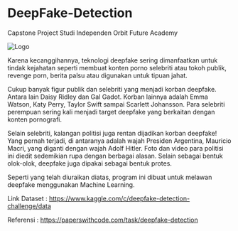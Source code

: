 # DeepFake-Detection

Capstone Project Studi Independen Orbit Future Academy

![Logo](https://cdn.tmpo.co/data/2019/12/27/id_901175/901175_720.jpg)

  Karena kecanggihannya, teknologi deepfake sering dimanfaatkan untuk tindak kejahatan seperti membuat konten porno selebriti atau tokoh publik, revenge porn, berita palsu atau digunakan untuk tipuan jahat.


  Cukup banyak figur publik dan selebriti yang menjadi korban deepfake. Antara lain Daisy Ridley dan Gal Gadot. Korban lainnya adalah Emma Watson, Katy Perry, Taylor Swift sampai Scarlett Johansson. Para selebriti perempuan sering kali menjadi target deepfake yang berkaitan dengan konten pornografi.


  Selain selebriti, kalangan politisi juga rentan dijadikan korban deepfake! Yang pernah terjadi, di antaranya adalah wajah Presiden Argentina, Mauricio Macri, yang diganti dengan wajah Adolf Hitler. Foto dan video para politisi ini diedit sedemikian rupa dengan berbagai alasan. Selain sebagai bentuk olok-olok, deepfake juga dipakai sebagai bentuk protes. 


  Seperti yang telah diuraikan diatas, program ini dibuat untuk melawan deepfake menggunakan Machine Learning.
  
  
Link Dataset  : https://www.kaggle.com/c/deepfake-detection-challenge/data
  
  
Referensi     : https://paperswithcode.com/task/deepfake-detection
